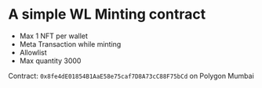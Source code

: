 # A simple WL Minting contract

-   Max 1 NFT per wallet
-   Meta Transaction while minting
-   Allowlist
-   Max quantity 3000

Contract: `0x8fe4dE01854B1AaE58e75caf7D8A73cC88F75bCd` on Polygon Mumbai
